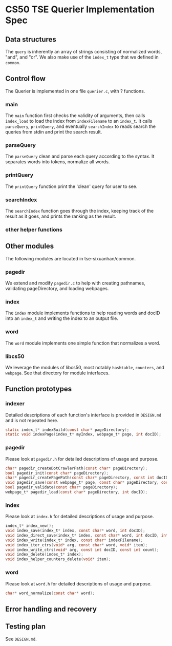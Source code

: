 # CS50 TSE Querier Implementation Spec
## Data structures
The `query` is inherently an array of strings consisting of normalized words, "and", and "or".
We also make use of the `index_t` type that we defined in `common`.

## Control flow
The Querier is implemented in one file `querier.c`, with ? functions.

### main
The `main` function first checks the validity of arguments, then calls `index_load` to load the index from `indexFilename` to an `index_t`. It calls `parseQuery`, `printQuery`, and eventually `searchIndex` to reads search the queries from stdin and print the search result.

### parseQuery
The `parseQuery` clean and parse each query according to the syntax. It separates words into tokens, normalize all words.

### printQuery
The `printQuery` function print the 'clean' query for user to see.

### searchIndex
The `searchIndex` function goes through the index, keeping track of the result as it goes, and prints the ranking as the result.

### other helper functions


## Other modules
The following modules are located in tse-sixuanhan/common.
### pagedir
We extend and modify `pagedir.c` to help with creating pathnames, validating pageDirectory, and loading webpages.

### index
The `index` module implements functions to help reading words and docID into an `index_t` and writing the index to an output file.

### word
The `word` module implements one simple function that normalizes a word.

### libcs50
We leverage the modules of libcs50, most notably `hashtable`, `counters`, and `webpage`. See that directory for module interfaces.

## Function prototypes
### indexer
Detailed descriptions of each function's interface is provided in `DESIGN.md` and is not repeated here.
``` C
static index_t* indexBuild(const char* pageDirectory);
static void indexPage(index_t* myIndex, webpage_t* page, int docID);
```

### pagedir
Please look at `pagedir.h` for detailed descriptions of usage and purpose.
``` C
char* pagedir_createDotCrawlerPath(const char* pageDirectory);
bool pagedir_init(const char* pageDirectory);
char* pagedir_createPagePath(const char* pageDirectory, const int docID);
void pagedir_save(const webpage_t* page, const char* pageDirectory, const int docID);
bool pagedir_validate(const char* pageDirectory);
webpage_t* pagedir_load(const char* pageDirectory, int docID);
```

### index
Please look at `index.h` for detailed descriptions of usage and purpose.
``` C
index_t* index_new();
void index_save(index_t* index, const char* word, int docID);
void index_direct_save(index_t* index, const char* word, int docID, int count);
void index_write(index_t* index, const char* indexFilename);
void index_iter_ctrs(void* arg, const char* word, void* item);
void index_write_ctrs(void* arg, const int docID, const int count);
void index_delete(index_t* index);
void index_helper_counters_delete(void* item);
```

### word
Please look at `word.h` for detailed descriptions of usage and purpose.
``` C
char* word_normalize(const char* word);
```


## Error handling and recovery


## Testing plan
See `DESIGN.md`.
